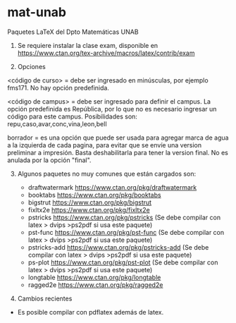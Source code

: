 # mat-unab
Paquetes LaTeX del Dpto Matemáticas UNAB

1) Se requiere instalar la clase exam, disponible en https://www.ctan.org/tex-archive/macros/latex/contrib/exam

2) Opciones

<código de curso> =  debe ser ingresado en minúsculas, por ejemplo fms171. No hay opción predefinida.

<código de campus> = debe ser ingresado para definir el campus. La opción predefinida es República, por lo que no es necesario ingresar un código para este campus. Posibilidades son: repu,caso,avar,conc,vina,leon,bell

borrador = es una opción que puede ser usada para agregar marca de agua a la izquierda de cada pagina, para evitar que se envíe una version preliminar a impresión. Basta deshabilitarla para tener la version final. No es anulada por la opción "final".


3) Algunos paquetes no muy comunes que están cargados son:

	- draftwatermark https://www.ctan.org/pkg/draftwatermark
	- booktabs https://www.ctan.org/pkg/booktabs
	- bigstrut https://www.ctan.org/pkg/bigstrut
	- fixltx2e https://www.ctan.org/pkg/fixltx2e
	- pstricks https://www.ctan.org/pkg/pstricks (Se debe compilar con latex > dvips >ps2pdf si usa este paquete)
	- pst-func https://www.ctan.org/pkg/pst-func (Se debe compilar con latex > dvips >ps2pdf si usa este paquete)
	- pstricks-add https://www.ctan.org/pkg/pstricks-add (Se debe compilar con latex > dvips >ps2pdf si usa este paquete)
	- ps-plot https://www.ctan.org/pkg/pst-plot (Se debe compilar con latex > dvips >ps2pdf si usa este paquete)
	- longtable https://www.ctan.org/pkg/longtable
	- ragged2e https://www.ctan.org/pkg/ragged2e
	
4) Cambios recientes

 - Es posible compilar con pdflatex además de latex.

